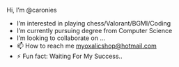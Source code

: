 Hi, I’m @caronies
- I’m interested in playing chess/Valorant/BGMI/Coding
- I’m currently pursuing degree from  Computer Science
- I’m looking to collaborate on ...
- 📫 How to reach me myoxalicshop@hotmail.com
- ⚡ Fun fact: Waiting For My Success..

<!---
caronies/caronies is a ✨ special ✨ repository because its `README.md` (this file) appears on your GitHub profile.
You can click the Preview link to take a look at your changes.
--->
